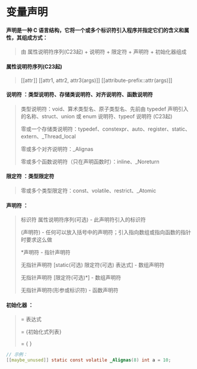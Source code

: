 # 变量声明 

#### 声明是一种 C 语言结构，它将一个或多个标识符引入程序并指定它们的含义和属性，其组成方式：

> 由 属性说明符序列(C23起)  + 说明符 + 限定符 + 声明符  + 初始化器组成

#### 属性说明符序列(C23起) 

> [[attr ]] [[attr1, attr2, attr3(args)]] [[attribute-prefix::attr (args)]]

#### 说明符 ：类型说明符、存储类说明符、对齐说明符、函数说明符

> 类型说明符：void、算术类型名、原子类型名、先前由 typedef 声明引入的名称、struct、union 或 enum 说明符、typeof 说明符 (C23起)
>
> 零或一个存储类说明符：typedef、constexpr、auto、register、static、extern、_Thread_local
>
> 零或多个对齐说明符：_Alignas
>
> 零或多个函数说明符（只在声明函数时）：inline、_Noreturn

#### 限定符 ：类型限定符

> 零或多个类型限定符：const、volatile、restrict、_Atomic

#### 声明符 ：

> 标识符 属性说明符序列(可选) - 此声明符引入的标识符
>
> (声明符) - 任何可以放入括号中的声明符；引入指向数组或指向函数的指针时要求这么做
>
> *声明符 - 指针声明符
>
> 无指针声明符 [static(可选) 限定符(可选) 表达式] - 数组声明符
>
> 无指针声明符 [限定符(可选)*] - 数组声明符
>
> 无指针声明符(形参或标识符) - 函数声明符

#### 初始化器 ：

> = 表达式
>
> = {初始化式列表}    
>
> = { }

```c
// 示例：
[[maybe_unused]] static const volatile _Alignas(8) int a = 10;
```